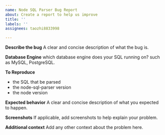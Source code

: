```yaml
---
name: Node SQL Parser Bug Report
about: Create a report to help us improve
title: ''
labels: ''
assignees: taozhi8833998

---
```


**Describe the bug**
A clear and concise description of what the bug is.

**Database Engine**
which database engine does your SQL running on? such as MySQL, PostgreSQL.

**To Reproduce**
- the SQL that be parsed
- the node-sql-parser version
- the node version

**Expected behavior**
A clear and concise description of what you expected to happen.

**Screenshots**
If applicable, add screenshots to help explain your problem.

**Additional context**
Add any other context about the problem here.
